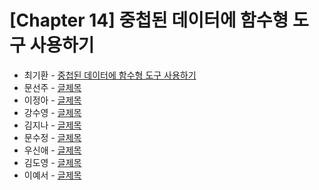 # [Chapter 14] 중첩된 데이터에 함수형 도구 사용하기

- 최기환 - [중첩된 데이터에 함수형 도구 사용하기](https://www.blog.gihwan-dev.com/posts/bookSailor-fp-chapter14/)
- 문선주 - [글제목](링크)
- 이정아 - [글제목](링크)
- 강수영 - [글제목](링크)
- 김지나 - [글제목](링크)
- 문수정 - [글제목](링크)
- 우신애 - [글제목](링크)
- 김도영 - [글제목](링크)
- 이예서 - [글제목](링크)
